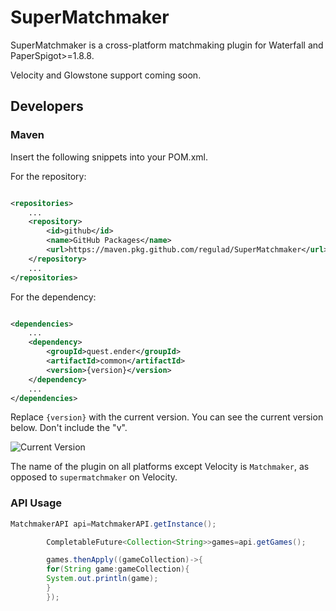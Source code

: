 # SuperMatchmaker

SuperMatchmaker is a cross-platform matchmaking plugin for Waterfall and PaperSpigot>=1.8.8.

Velocity and Glowstone support coming soon.

## Developers

### Maven

Insert the following snippets into your POM.xml.

For the repository:

```xml

<repositories>
    ...
    <repository>
        <id>github</id>
        <name>GitHub Packages</name>
        <url>https://maven.pkg.github.com/regulad/SuperMatchmaker</url>
    </repository>
    ...
</repositories>
```

For the dependency:

```xml

<dependencies>
    ...
    <dependency>
        <groupId>quest.ender</groupId>
        <artifactId>common</artifactId>
        <version>{version}</version>
    </dependency>
    ...
</dependencies>
```

Replace `{version}` with the current version. You can see the current version below. Don't include the "v".

![Current Version](https://img.shields.io/github/v/release/regulad/Matchmaker)

The name of the plugin on all platforms except Velocity is `Matchmaker`, as opposed to `supermatchmaker` on Velocity.

### API Usage

```java
MatchmakerAPI api=MatchmakerAPI.getInstance();

        CompletableFuture<Collection<String>>games=api.getGames();

        games.thenApply((gameCollection)->{
        for(String game:gameCollection){
        System.out.println(game);
        }
        });
```
